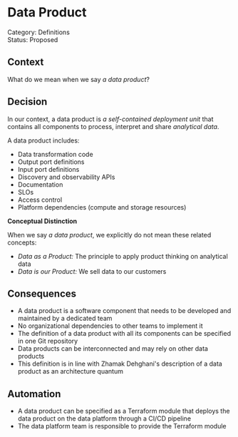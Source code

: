 # Data Product

[//]: # (Data Product as self-contained deployment unit)

Category: Definitions  
Status: Proposed  

## Context

What do we mean when we say _a data product_?

## Decision

In our context, a data product is _a self-contained deployment unit_ that contains all components to process, interpret and share _analytical data_.

A data product includes:

- Data transformation code
- Output port definitions
- Input port definitions
- Discovery and observability APIs
- Documentation
- SLOs
- Access control
- Platform dependencies (compute and storage resources)

**Conceptual Distinction**

When we say _a data product_, we explicitly do not mean these related concepts: 
 
- _Data as a Product:_ The principle to apply product thinking on analytical data
- _Data is our Product:_ We sell data to our customers


## Consequences

- A data product is a software component that needs to be developed and maintained by a dedicated team
- No organizational dependencies to other teams to implement it
- The definition of a data product with all its components can be specified in one Git repository
- Data products can be interconnected and may rely on other data products
- This definition is in line with Zhamak Dehghani's description of a data product as an architecture quantum

## Automation

- A data product can be specified as a Terraform module that deploys the data product on the data platform through a CI/CD pipeline
- The data platform team is responsible to provide the Terraform module

